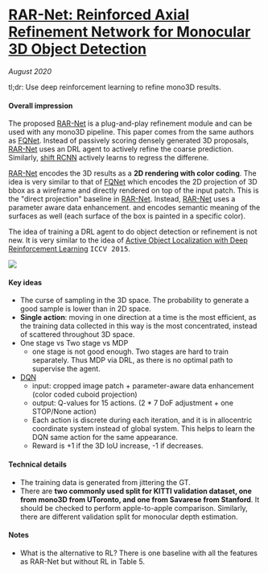 # [RAR-Net: Reinforced Axial Refinement Network for Monocular 3D Object Detection](https://www.ecva.net/papers/eccv_2020/papers_ECCV/html/2822_ECCV_2020_paper.php)

_August 2020_

tl;dr: Use deep reinforcement learning to refine mono3D results.

#### Overall impression
The proposed [RAR-Net](rarnet.md) is a plug-and-play refinement module and can be used with any mono3D pipeline. This paper comes from the same authors as [FQNet](fqnet.md). Instead of passively scoring densely generated 3D proposals, [RAR-Net](rarnet.md) uses an DRL agent to actively refine the coarse prediction. Similarly, [shift RCNN](shift_rcnn.md) actively learns to regress the differene.

[RAR-Net](rarnet.md) encodes the 3D results as a **2D rendering with color coding**. The idea is very similar to that of [FQNet](fqnet.md) which encodes the 2D projection of 3D bbox as a wireframe and directly rendered on top of the input patch. This is the "direct projection" baseline in [RAR-Net](rarnet.md). Instead, [RAR-Net](rarnet.md) uses a parameter aware data enhancement. and encodes semantic meaning of the surfaces as well (each surface of the box is painted in a specific color).

The idea of training a DRL agent to do object detection or refinement is not new. It is very similar to the idea of [Active Object Localization with Deep Reinforcement Learning](https://arxiv.org/abs/1511.06015) <kbd>ICCV 2015</kbd>.

![](https://bardofcodes.github.io/DRL_in_CV_Papers/Papers/img/A1-1.png)


#### Key ideas
- The curse of sampling in the 3D space. The probability to generate a good sample is lower than in 2D space. 
- **Single action**: moving in one direction at a time is the most efficient, as the training data collected in this way is the most concentrated, instead of scattered throughout 3D space. 
- One stage vs Two stage vs MDP
	- one stage is not good enough. Two stages are hard to train separately. Thus MDP via DRL, as there is no optimal path to supervise the agent. 
- [DQN](nature_dqn_paper.md)
	- input: cropped image patch + parameter-aware data enhancement (color coded cuboid projection)
	- output: Q-values for 15 actions. (2 * 7 DoF adjustment + one STOP/None action)
	- Each action is discrete during each iteration, and it is in allocentric coordinate system instead of global system. This helps to learn the DQN same action for the same appearance. 
	- Reward is +1 if the 3D IoU increase, -1 if decreases.


#### Technical details
- The training data is generated from jittering the GT. 
- There are **two commonly used split for KITTI validation dataset, one from mono3D from UToronto, and one from Savarese from Stanford**. It should be checked to perform apple-to-apple comparison. Similarly, there are different validation split for monocular depth estimation.

#### Notes
- What is the alternative to RL? There is one baseline with all the features as RAR-Net but without RL in Table 5.

